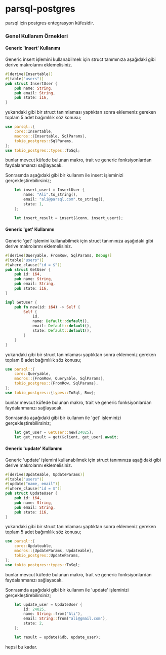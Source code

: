 # parsql-postgres

parsql için postgres entegrasyon küfesidir.

### Genel Kullanım Örnekleri

#### Generic 'insert' Kullanımı

Generic insert işlemini kullanabilmek için struct tanımınıza aşağıdaki gibi derive makrolarını eklemelisiniz.

```rust
#[derive(Insertable)]
#[table("users")]
pub struct InsertUser {
    pub name: String,
    pub email: String,
    pub state: i16,
}
```

yukarıdaki gibi bir struct tanımlaması yaptıktan sonra eklemeniz gereken toplam 5 adet bağımlılık söz konusu;

```rust
use parsql::{
    core::Insertable,
    macros::{Insertable, SqlParams},
    tokio_postgres::SqlParams,
};
use tokio_postgres::types::ToSql;
```

bunlar mevcut küfede bulunan makro, trait ve generic fonksiyonlardan faydalanmanızı sağlayacak.

Sonrasında aşağıdaki gibi bir kullanım ile insert işleminizi gerçekleştirebilirsiniz;

```rust
    let insert_usert = InsertUser {
        name: "Ali".to_string(),
        email: "ali@parsql.com".to_string(),
        state: 1,
    };

    let insert_result = insert(&conn, insert_usert);
```

#### Generic 'get' Kullanımı

Generic 'get' işlemini kullanabilmek için struct tanımınıza aşağıdaki gibi derive makrolarını eklemelisiniz.

```rust
#[derive(Queryable, FromRow, SqlParams, Debug)]
#[table("users")]
#[where_clause("id = $")]
pub struct GetUser {
    pub id: i64,
    pub name: String,
    pub email: String,
    pub state: i16,
}

impl GetUser {
    pub fn new(id: i64) -> Self {
        Self {
            id,
            name: Default::default(),
            email: Default::default(),
            state: Default::default(),
        }
    }
}
```

yukarıdaki gibi bir struct tanımlaması yaptıktan sonra eklemeniz gereken toplam 8 adet bağımlılık söz konusu;

```rust
use parsql::{
    core::Queryable,
    macros::{FromRow, Queryable, SqlParams},
    tokio_postgres::{FromRow, SqlParams},
};
use tokio_postgres::{types::ToSql, Row};
```

bunlar mevcut küfede bulunan makro, trait ve generic fonksiyonlardan faydalanmanızı sağlayacak.

Sonrasında aşağıdaki gibi bir kullanım ile 'get' işleminizi gerçekleştirebilirsiniz;

```rust
    let get_user = GetUser::new(24025);
    let get_result = get(&client, get_user).await;
```

#### Generic 'update' Kullanımı

Generic 'update' işlemini kullanabilmek için struct tanımınıza aşağıdaki gibi derive makrolarını eklemelisiniz.

```rust
#[derive(Updateable, UpdateParams)]
#[table("users")]
#[update("name, email")]
#[where_clause("id = $")]
pub struct UpdateUser {
    pub id: i64,
    pub name: String,
    pub email: String,
    pub state: i16,
}
```

yukarıdaki gibi bir struct tanımlaması yaptıktan sonra eklemeniz gereken toplam 5 adet bağımlılık söz konusu;

```rust
use parsql::{
    core::Updateable,
    macros::{UpdateParams, Updateable},
    tokio_postgres::UpdateParams,
};
use tokio_postgres::types::ToSql;
```

bunlar mevcut küfede bulunan makro, trait ve generic fonksiyonlardan faydalanmanızı sağlayacak.

Sonrasında aşağıdaki gibi bir kullanım ile 'update' işleminizi gerçekleştirebilirsiniz;

```rust
    let update_user = UpdateUser {
        id: 24025,
        name: String::from("Ali"),
        email: String::from("ali@gmail.com"),
        state: 2,
    };

    let result = update(&db, update_user);
```

hepsi bu kadar.
